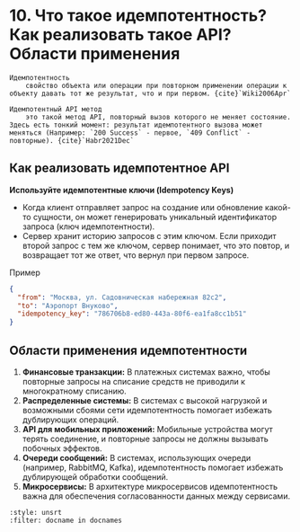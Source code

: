 # 10. Что такое идемпотентность? Как реализовать такое API? Области применения

```{glossary}
Идемпотентность
    свойство объекта или операции при повторном применении операции к объекту давать тот же результат, что и при первом. {cite}`Wiki2006Apr`

Идемпотентный API метод
    это такой метод API, повторный вызов которого не меняет состояние. Здесь есть тонкий момент: результат идемпотентного вызова может меняться (Например: `200 Success` - первое, `409 Conflict` - повторные). {cite}`Habr2021Dec` 
```

## Как реализовать идемпотентное API

**Используйте идемпотентные ключи (Idempotency Keys)**

- Когда клиент отправляет запрос на создание или обновление какой-то сущности, он может генерировать уникальный идентификатор запроса (ключ идемпотентности).
- Сервер хранит историю запросов с этим ключом. Если приходит второй запрос с тем же ключом, сервер понимает, что это повтор, и возвращает тот же ответ, что вернул при первом запросе.

Пример

```json
{
  "from": "Москва, ул. Садовническая набережная 82с2",
  "to": "Аэропорт Внуково",
  "idempotency_key": "786706b8-ed80-443a-80f6-ea1fa8cc1b51"
}
```

## Области применения идемпотентности
1. **Финансовые транзакции:**
    В платежных системах важно, чтобы повторные запросы на списание средств не приводили к многократному списанию.
2. **Распределенные системы:**
    В системах с высокой нагрузкой и возможными сбоями сети идемпотентность помогает избежать дублирующих операций.
3. **API для мобильных приложений:**
    Мобильные устройства могут терять соединение, и повторные запросы не должны вызывать побочных эффектов.
4. **Очереди сообщений:**
    В системах, использующих очереди (например, RabbitMQ, Kafka), идемпотентность помогает избежать дублирующей обработки сообщений.
5. **Микросервисы:**
    В архитектуре микросервисов идемпотентность важна для обеспечения согласованности данных между сервисами.

```{bibliography}
:style: unsrt
:filter: docname in docnames
```
